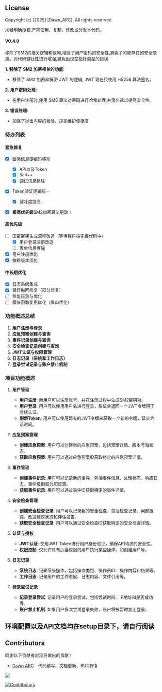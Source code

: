 ## License

Copyright (c) [2025] [Dawn_ARC]. All rights reserved.

未经明确授权,严禁使用、复制、修改或分发本代码。


#### V0.4.0
移除了SM2的相关逻辑和依赖,增强了用户密码的安全性,避免了可能存在的安全隐患。对代码健壮性进行增强,避免出现空指针类型的错误

**1. 移除了 SM2 加密相关的功能:**
   *   移除了 SM2 加密和解密 JWT 的逻辑, JWT 现在只使用 HS256 算法签名。

**2. 用户密码处理:**
   *   在用户注册时,使用 SM3 算法对密码进行哈希处理,并添加盐以提高安全性。

**3. 错误处理:**
   *   加强了抛出内容的检验，提高维护便捷度


### 待办列表
#### 紧急修复

- [x] 敏感信息硬编码移除

	- [x] API以及Token
	- [x] Salt++
	- [x] 调试信息移除

- [x] Token验证逻辑统一
	- [x] 健壮度提高
	
- [x] **极高优先级**SM2加密算法更改！
#### 高优先级
- [ ] 国密密钥生成流程改造（等待客户端完善代码中）
	- [x] 用户登录注册改造
	- [ ] 表单信息传输
- [x] 用户注册优化
- [x] 依赖版本固化
#### 中长期优化
- [x] 日志系统集成
- [x] 错误抛回修复（部分修复）
- [ ] 性能压测与优化 
- [ ] 模块函数复用优化（屎山优化）

### 功能概述总结

1. **用户注册与登录**
2. **应急预案创建与查询**
3. **事件记录创建与查询**
4. **安全检查记录创建与查询**
5. **JWT认证与权限管理**
6. **日志记录（系统和工作日志）**
7. **登录尝试记录与账户禁止机制**


### 项目功能概述

1. **用户管理**
   - **用户注册**: 新用户可以注册账号，并在注册过程中生成SM2密钥对。
   - **用户登录**: 用户可以使用用户名进行登录，系统会返回一个JWT令牌用于后续认证。
   - **刷新Token**: 用户可以使用现有的JWT令牌来获取一个新的令牌，延长会话时间。

2. **应急预案管理**
   - **创建应急预案**: 用户可以创建新的应急预案，包括预案详情、版本号和状态。
   - **获取应急预案**: 用户可以通过应急预案ID获取特定的应急预案详情。

3. **事件管理**
   - **创建事件记录**: 用户可以记录新的事件，包括事件信息、处理状态、响应日志、事件级别和分配资源。
   - **获取事件记录**: 用户可以通过事件ID获取特定的事件详情。

4. **安全检查管理**
   - **创建安全检查记录**: 用户可以记录新的安全检查，包括检查记录、问题跟踪、改进建议状态和评估报告。
   - **获取安全检查记录**: 用户可以通过安全检查ID获取特定的安全检查详情。

5. **认证与授权**
   - **JWT认证**: 使用JWT Token进行用户身份验证，确保API请求的安全性。
   - **权限控制**: 仅允许具有适当权限的用户执行某些操作，如创建用户等。

6. **日志记录**
   - **系统日志**: 记录系统操作，包括操作类型、操作员ID、操作内容和结果等。
   - **工作日志**: 记录用户的工作进展、日志内容、文件引用等。

7. **登录尝试记录**
   - **记录登录尝试**: 记录用户的登录尝试，包括尝试时间、IP地址和是否成功等。
   - **账户禁止机制**: 如果用户多次尝试登录失败，账户将被暂时禁止登录。
     

## 环境配置以及API文档均在setup目录下，请自行阅读


## Contributors

鸣谢以下贡献者对项目做出的贡献！
*   [Dawn ARC](https://github.com/A-Dawn) - 代码编写、文档更新、BUG修复

<a href="https://github.com/A-Dawn/air_emergency_response/graphs/contributors">
  <img src="https://contrib.rocks/image?repo=A-Dawn/air_emergency_response" />
</a>

[![Contributors](https://img.shields.io/github/contributors/A-Dawn/air_emergency_response)](https://github.com/A-Dawn/air_emergency_response/graphs/contributors)
